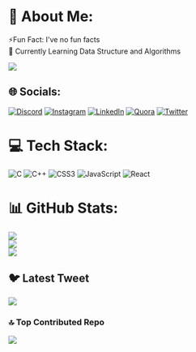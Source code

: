 # 💫 About Me:
⚡Fun Fact: I've no fun facts<br>🌱 Currently Learning Data Structure and Algorithms

[![](https://visitcount.itsvg.in/api?id=Rachitsinghh&icon=0&color=0)](https://visitcount.itsvg.in)

## 🌐 Socials:
[![Discord](https://img.shields.io/badge/Discord-%237289DA.svg?logo=discord&logoColor=white)](https://discord.gg/rachitsingh#7976) [![Instagram](https://img.shields.io/badge/Instagram-%23E4405F.svg?logo=Instagram&logoColor=white)](https://instagram.com/https://www.instagram.com/rachiitttfr/) [![LinkedIn](https://img.shields.io/badge/LinkedIn-%230077B5.svg?logo=linkedin&logoColor=white)](https://linkedin.com/in/https://www.linkedin.com/in/rachittsingh/) [![Quora](https://img.shields.io/badge/Quora-%23B92B27.svg?logo=Quora&logoColor=white)](https://quora.com/profile/https://www.quora.com/profile/Rachit-Kshatriya) [![Twitter](https://img.shields.io/badge/Twitter-%231DA1F2.svg?logo=Twitter&logoColor=white)](https://twitter.com/https://twitter.com/nothisisrachit) 

# 💻 Tech Stack:
![C](https://img.shields.io/badge/c-%2300599C.svg?style=for-the-badge&logo=c&logoColor=white) ![C++](https://img.shields.io/badge/c++-%2300599C.svg?style=for-the-badge&logo=c%2B%2B&logoColor=white) ![CSS3](https://img.shields.io/badge/css3-%231572B6.svg?style=for-the-badge&logo=css3&logoColor=white) ![JavaScript](https://img.shields.io/badge/javascript-%23323330.svg?style=for-the-badge&logo=javascript&logoColor=%23F7DF1E) ![React](https://img.shields.io/badge/react-%2320232a.svg?style=for-the-badge&logo=react&logoColor=%2361DAFB) 
# 📊 GitHub Stats:
![](https://github-readme-stats.vercel.app/api?username=Rachitsinghh&theme=dark&hide_border=false&include_all_commits=false&count_private=false)<br/>
![](https://github-readme-streak-stats.herokuapp.com/?user=Rachitsinghh&theme=dark&hide_border=false)<br/>
![](https://github-readme-stats.vercel.app/api/top-langs/?username=Rachitsinghh&theme=dark&hide_border=false&include_all_commits=false&count_private=false&layout=compact)

## 🐦 Latest Tweet
[![](https://gtce.itsvg.in/api?username=https://twitter.com/nothisisrachit)](https://github.com/VishwaGauravIn/github-twitter-card-embed)

### 🔝 Top Contributed Repo
![](https://github-contributor-stats.vercel.app/api?username=Rachitsinghh&limit=5&theme=dark&combine_all_yearly_contributions=true)

<!-- Proudly created with GPRM ( https://gprm.itsvg.in ) -->
